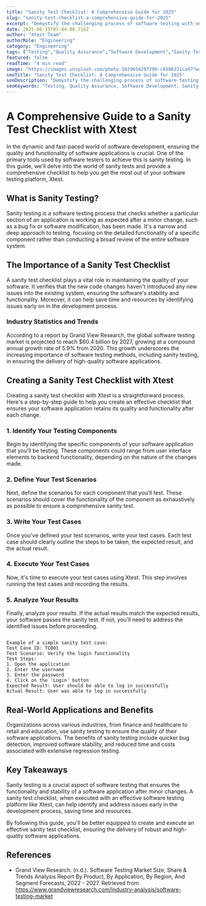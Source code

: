 ```yaml
---
title: "Sanity Test Checklist: A Comprehensive Guide for 2025"
slug: "sanity-test-checklist-a-comprehensive-guide-for-2025"
excerpt: "Demystify the challenging process of software testing with our comprehensive Sanity Test Checklist. Learn how to validate that a new software version is ready for further testing, enhancing efficiency while ensuring optimal performance. Dont miss out on this essential guide to master the art of sanity testing!"
date: 2025-06-15T07:04:08.716Z
author: "Xtest Team"
authorRole: "Engineering"
category: "Engineering"
tags: ["Testing","Quality Assurance","Software Development","Sanity Tests","Quick Validation"]
featured: false
readTime: "4 min read"
image: "https://images.unsplash.com/photo-1629654297299-c8506221ca97?w=1200&h=600&fit=crop"
seoTitle: "Sanity Test Checklist: A Comprehensive Guide for 2025"
seoDescription: "Demystify the challenging process of software testing with our comprehensive Sanity Test Checklist. Learn how to validate that a new software version is ready for further testing, enhancing efficiency while ensuring optimal performance. Dont miss out on this essential guide to master the art of sanity testing!"
seoKeywords: "Testing, Quality Assurance, Software Development, Sanity Tests, Quick Validation"
---
```


# A Comprehensive Guide to a Sanity Test Checklist with Xtest

In the dynamic and fast-paced world of software development, ensuring the quality and functionality of software applications is crucial. One of the primary tools used by software testers to achieve this is sanity testing. In this guide, we'll delve into the world of sanity tests and provide a comprehensive checklist to help you get the most out of your software testing platform, Xtest.

## What is Sanity Testing?

Sanity testing is a software testing process that checks whether a particular section of an application is working as expected after a minor change, such as a bug fix or software modification, has been made. It's a narrow and deep approach to testing, focusing on the detailed functionality of a specific component rather than conducting a broad review of the entire software system.

## The Importance of a Sanity Test Checklist

A sanity test checklist plays a vital role in maintaining the quality of your software. It verifies that the new code changes haven't introduced any new issues into the existing system, ensuring the software's stability and functionality. Moreover, it can help save time and resources by identifying issues early on in the development process.

### Industry Statistics and Trends

According to a report by Grand View Research, the global software testing market is projected to reach $60.4 billion by 2027, growing at a compound annual growth rate of 5.9% from 2020. This growth underscores the increasing importance of software testing methods, including sanity testing, in ensuring the delivery of high-quality software applications.

## Creating a Sanity Test Checklist with Xtest

Creating a sanity test checklist with Xtest is a straightforward process. Here's a step-by-step guide to help you create an effective checklist that ensures your software application retains its quality and functionality after each change.

### 1\. Identify Your Testing Components

Begin by identifying the specific components of your software application that you'll be testing. These components could range from user interface elements to backend functionality, depending on the nature of the changes made.

### 2\. Define Your Test Scenarios

Next, define the scenarios for each component that you'll test. These scenarios should cover the functionality of the component as exhaustively as possible to ensure a comprehensive sanity test.

### 3\. Write Your Test Cases

Once you've defined your test scenarios, write your test cases. Each test case should clearly outline the steps to be taken, the expected result, and the actual result.

### 4\. Execute Your Test Cases

Now, it's time to execute your test cases using Xtest. This step involves running the test cases and recording the results.

### 5\. Analyze Your Results

Finally, analyze your results. If the actual results match the expected results, your software passes the sanity test. If not, you'll need to address the identified issues before proceeding.

```

Example of a simple sanity test case:
Test Case ID: TC001
Test Scenario: Verify the login functionality
Test Steps:
1. Open the application
2. Enter the username
3. Enter the password
4. Click on the 'Login' button
Expected Result: User should be able to log in successfully
Actual Result: User was able to log in successfully
```

## Real-World Applications and Benefits

Organizations across various industries, from finance and healthcare to retail and education, use sanity testing to ensure the quality of their software applications. The benefits of sanity testing include quicker bug detection, improved software stability, and reduced time and costs associated with extensive regression testing.

## Key Takeaways

Sanity testing is a crucial aspect of software testing that ensures the functionality and stability of a software application after minor changes. A sanity test checklist, when executed with an effective software testing platform like Xtest, can help identify and address issues early in the development process, saving time and resources.

By following this guide, you'll be better equipped to create and execute an effective sanity test checklist, ensuring the delivery of robust and high-quality software applications.

## References

*   Grand View Research. (n.d.). Software Testing Market Size, Share & Trends Analysis Report By Product, By Application, By Region, And Segment Forecasts, 2022 - 2027. Retrieved from https://www.grandviewresearch.com/industry-analysis/software-testing-market